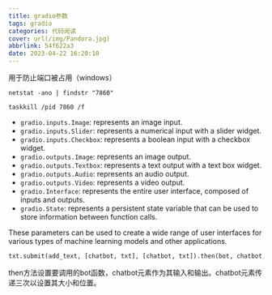 ```yaml
---
title: gradio参数
tags: gradio
categories: 代码阅读
cover: url(/img/Pandora.jpg)
abbrlink: 54f622a3
date: 2023-04-22 16:20:10
---
```


用于防止端口被占用（windows）

```
netstat -ano | findstr "7860"
```

```text
taskkill /pid 7860 /f
```



- `gradio.inputs.Image`: represents an image input.
- `gradio.inputs.Slider`: represents a numerical input with a slider widget.
- `gradio.inputs.Checkbox`: represents a boolean input with a checkbox widget.
- `gradio.outputs.Image`: represents an image output.
- `gradio.outputs.Textbox`: represents a text output with a text box widget.
- `gradio.outputs.Audio`: represents an audio output.
- `gradio.outputs.Video`: represents a video output.
- `gradio.Interface`: represents the entire user interface, composed of inputs and outputs.
- `gradio.State`: represents a persistent state variable that can be used to store information between function calls.

These parameters can be used to create a wide range of user interfaces for various types of machine learning models and other applications.



```python
txt.submit(add_text, [chatbot, txt], [chatbot, txt]).then(bot, chatbot, chatbot)
```

then方法设置要调用的bot函数，chatbot元素作为其输入和输出。chatbot元素传递三次以设置其大小和位置。